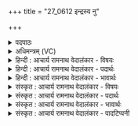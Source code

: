 +++
title = "27_0612 इन्द्रस्य नु"

+++
<details><summary>पदपाठः</summary>

इ꣡न्द्र꣢꣯स्य। नु। वी꣣र्या꣢꣯णि। प्र। वो꣣चम्। या꣡नि꣢꣯। च꣣का꣡र꣢। प्र꣣थमा꣡नि꣢। व꣣ज्री꣢। अ꣡ह꣢꣯न्। अ꣡हि꣢꣯म्। अ꣡नु꣢꣯। अ꣣पः꣢। त꣣तर्द। प्र꣢। व꣣क्ष꣡णाः꣢। अ꣣भिनत्। प꣡र्व꣢꣯तानाम्। ६१२।
</details>

<details><summary>अधिमन्त्रम् (VC)</summary>

- इन्द्रः
- हिरण्यस्तूप आङ्गिरसः
- त्रिष्टुप्
- धैवतः
- आरण्यं काण्डम्
</details>

<details><summary>हिन्दी : आचार्य रामनाथ वेदालंकार - विषयः</summary>

अगले मन्त्र का देवता इन्द्र है। इन्द्र नाम से परमात्मा, राजा आदि के पराक्रमों का वर्णन है।
</details>

<details><summary>हिन्दी : आचार्य रामनाथ वेदालंकार - पदार्थः</summary>

पदार्थान्वयभाषाः -  प्रथम—परमात्मा, सूर्य और विद्युत् के पक्ष में। मैं (इन्द्रस्य) वीर परमात्मा, पदार्थों को अवयव रूप में विछिन्न करनेवाले सूर्य और परमैश्वर्य की साधनभूत विद्युत् के (नु) शीघ्र (वीर्याणि) क्रमशः सृष्टि के उत्पत्ति-स्थिति-संहाररूप, आकर्षण-प्रकाशन आदि रूप और भूयान, जलयान, अन्तरिक्षयान तथा विविध यन्त्रों के चलाने रूप वीरता के कर्मों का (प्र वोचम्) वर्णन करता हूँ, (यानि प्रथमानि) जिन उत्कृष्ट कर्मों को, वह (वज्री) शक्तिधारी (चकार) करता है। उन्हीं वीरता के कर्मों में से एक का कथन करते हैं—वह परमात्मा, वह सूर्य और वह विद्युत् (अहिम्) अन्तरिक्ष में स्थित बादल का (अहन्) संहार करता है, (अपः) बादल में स्थित जलों को (अनु ततर्द) तोड़-तोड़कर नीचे गिराता है, (पर्वतानाम्) पहाड़ों की (वक्षणाः) नदियों को (प्र अभिनत्) बर्फ तोड़-तोड़कर प्रवाहित करता है ॥ द्वितीय—राष्ट्र के पक्ष में। मैं (इन्द्रस्य) शत्रुविदारक राजा के (नु) शीघ्र ही (वीर्याणि) शत्रुविजय, राष्ट्रनिर्माण आदि वीरतापूर्ण कर्मों को (प्र वोचम्) भली-भाँति वर्णित करता हूँ, (यानि प्रथमानि) जिन श्रेष्ठ कर्मों को (वज्री) तलवार, बन्दूक, तोप, गोले आदि शस्त्रास्त्रों से युक्त वह (चकार) करता है। वह (अहिम्) साँप के समान टेढ़ी चालवाले, विषधर, राष्ट्र की उन्नति में बाधक शत्रु का (अहन्) संहार करता है, (अपः) जलों के समान उमड़नेवाले शत्रु-दलों को (ततर्द) छीलता है, (पर्वतानाम्) किलों की (वक्षणाः) सेनाओं को (अभिनत्) छिन्न-भिन्न करता है ॥११॥ इस मन्त्र में श्लेषालङ्कार है। अहन्, अनुततर्द, प्राभिनत् इन अनेक क्रियाओं में एक कारक का योग होने से दीपकालङ्कार भी है ॥११॥
</details>

<details><summary>हिन्दी : आचार्य रामनाथ वेदालंकार - भावार्थः</summary>

भावार्थभाषाः -  जैसे परमेश्वर सूर्य द्वारा अथवा आकाशीय बिजली द्वारा मेघ का संहार कर रुके हुए जलों को नीचे बरसाता और नदियों को बहाता है, वैसे ही राष्ट्र का राजा विघ्नकारी शत्रुओं को मार कर, किलों में भी स्थित सेनाओं को हरा कर राष्ट्र में सब ऐश्वर्यों को प्रवाहित करे ॥११॥
</details>

<details><summary>संस्कृत : आचार्य रामनाथ वेदालंकार - विषयः</summary>

अथेन्द्रो देवता। इन्द्रनाम्ना परमात्मनृपत्यादेर्वीर्याणि वर्ण्यन्ते।
</details>

<details><summary>संस्कृत : आचार्य रामनाथ वेदालंकार - पदार्थः</summary>

पदार्थान्वयभाषाः -  प्रथमः—परमात्मसूर्यविद्युत्परः। अहम् (इन्द्रस्य) वीरस्य परमात्मनः, पदार्थविच्छेदकस्य सूर्यस्य, परमैश्वर्यसाधनभूतायाः विद्युतो वा (नु) शीघ्रम् (वीर्याणि) सृष्ट्युत्पत्तिस्थितिसंहारादिरूपाणि, आकर्षणप्रकाशनादिरूपाणि, भूजलान्तरिक्षयानयन्त्रसञ्चालनरूपाणि वा वीरकर्माणि (प्रवोचम्) वर्णयामि, (यानि प्रथमानि) यानि उत्कृष्टानि कर्माणि सः (वज्री) शक्तिधरः (चकार२) करोति। तेषामेव वीरकर्मणामन्यतमम् आह—स परमात्मा, स सूर्यः, सा विद्युद् वा (अहिम्) अन्तरिक्षस्थं मेघम्। अहिरिति मेघनाम। निघं० १।१०। (अहन्) हन्ति, (अपः) मेघस्थानि उदकानि (अनु ततर्द) तर्दनेन अधः पातयति (पर्वतानाम्) गिरीणाम् (वक्षणाः३) नदीः। वक्षणाः इति नदीनामसु पठितम्। निघं० १।१३। (प्र अभिनत्) हिमभेदनेन प्रवाहयति। अत्र प्रवोचम्, अहन्, अनुततर्द, प्र अभिनत् इति लुङ्-लङ्-लिट्प्रयोगाः सामान्यकाले विज्ञेयाः ‘छन्दसि लुङ्लङ्लिटः। अ० ३।४।६’ इति पाणिनिप्रामाण्यात् ॥ अथ द्वितीयः—राष्ट्रपरः। अहम् (इन्द्रस्य) शत्रुविदारकस्य नृपतेः (नु) सद्यः (वीर्याणि) वीरतापूर्णानि कर्माणि शत्रुविजयराष्ट्रनिर्माणादीनि (प्रवोचम्) प्रकृष्टतया वर्णयामि, (यानि प्रथमानि) यानि श्रेष्ठानि कर्माणि (वज्री) असिभुशुण्डीशतघ्नीगोलाकादिशस्त्रास्त्रयुक्तः सः (चकार) कृतवान् करोति च। सः (अहिम्) अहिवत् कुटिलगामिनं विषधरं राष्ट्रोन्नतौ बाधकं शत्रुम् (अहन्) हन्ति, (अपः) जलवत् प्रवहणशीलानि शत्रुदलानि, (ततर्द) तृणत्ति, (पर्वतानाम्) दुर्गाणाम् (वक्षणाः) सेनाः। नदीवाचिनः शब्दाः सेनावाचका अपि भवन्ति। अभिनत् भिनत्ति ॥११॥४
</details>

<details><summary>संस्कृत : आचार्य रामनाथ वेदालंकार - भावार्थः</summary>

भावार्थभाषाः -  यथा परमेश्वरः सूर्यद्वाराऽऽकाशीयविद्युद्द्वारा वा मेघं हत्वाऽवरुद्धानि जलान्यधः पातयति नदींश्च प्रवाहयति, तथैव राष्ट्रस्य राजा विघ्नकारिणः शत्रून् हत्वा दुर्गस्था अपि सेनाः पराजित्य राष्ट्रे सकलान्यैश्वर्याणि प्रवाहयेत् ॥११॥
</details>

<details><summary>संस्कृत : आचार्य रामनाथ वेदालंकार - पादटिप्पनी</summary>

टिप्पणी:   १. ऋ० १।३२।१, अथ० २।५।५ ऋषिः भृगुराथर्वणः। २. (चकार) कृतवान् करोति करिष्यति वा। अत्र सामान्यकाले लिट् इति ऋ० १।३२।१ भाष्ये द०। ३. (वक्षणाः) वहन्ति जलानि यास्ताः नद्यः इति तत्रैव द०। ४. ऋग्भाष्ये दयानन्दर्षिणा मन्त्रोऽयं सूर्योपमानेन राजपरो व्याख्यातः—‘(इन्द्रस्य) सर्वपदार्थविदारकस्य सूर्यलोकस्येव सभापते राज्ञः (वीर्याणि) आकर्षणप्रकाशयुक्तादिवत् कर्माणि’ इत्यादि।
</details>